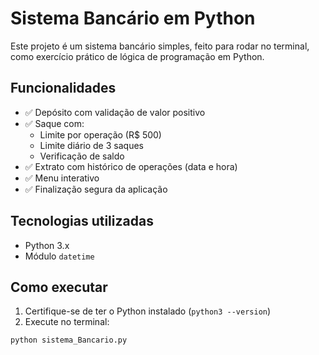 # Sistema Bancário em Python

Este projeto é um sistema bancário simples, feito para rodar no terminal, como exercício prático de lógica de programação em Python.

## Funcionalidades

- ✅ Depósito com validação de valor positivo
- ✅ Saque com:
  - Limite por operação (R$ 500)
  - Limite diário de 3 saques
  - Verificação de saldo
- ✅ Extrato com histórico de operações (data e hora)
- ✅ Menu interativo
- ✅ Finalização segura da aplicação

## Tecnologias utilizadas

- Python 3.x
- Módulo `datetime`

## Como executar

1. Certifique-se de ter o Python instalado (`python3 --version`)
2. Execute no terminal:

```bash
python sistema_Bancario.py
